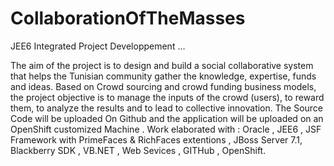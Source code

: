 CollaborationOfTheMasses
========================

JEE6 Integrated Project Developpement ...


The aim of the project is to design and build a social collaborative system 
that helps the Tunisian community gather the knowledge, expertise, funds and ideas.
Based on Crowd sourcing and crowd funding business models, the project objective is
to manage the inputs of the crowd (users), to reward them, to analyze the results and
to lead to collective innovation. The Source Code will be uploaded On Github and the
application will be uploaded on an OpenShift customized Machine .
Work elaborated with : Oracle , JEE6 , JSF Framework with PrimeFaces & RichFaces extentions 
, JBoss Server 7.1, Blackberry SDK , VB.NET , Web Sevices , GITHub , OpenShift.
